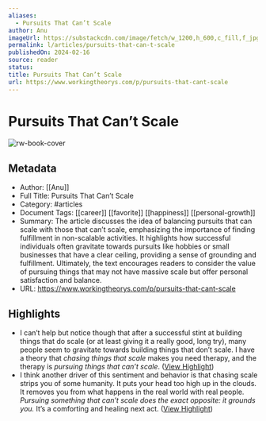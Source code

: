```yaml
---
aliases:
  - Pursuits That Can’t Scale
author: Anu
imageUrl: https://substackcdn.com/image/fetch/w_1200,h_600,c_fill,f_jpg,q_auto:good,fl_progressive:steep,g_auto/https%3A%2F%2Fsubstack-post-media.s3.amazonaws.com%2Fpublic%2Fimages%2Ff6d6d8f0-ba7e-48d5-b3af-cff3cf69a858_1560x1131.png
permalink: l/articles/pursuits-that-can-t-scale
publishedOn: 2024-02-16
source: reader
status: 
title: Pursuits That Can’t Scale
url: https://www.workingtheorys.com/p/pursuits-that-cant-scale
---
```

# Pursuits That Can’t Scale

![rw-book-cover](https://substackcdn.com/image/fetch/w_1200,h_600,c_fill,f_jpg,q_auto:good,fl_progressive:steep,g_auto/https%3A%2F%2Fsubstack-post-media.s3.amazonaws.com%2Fpublic%2Fimages%2Ff6d6d8f0-ba7e-48d5-b3af-cff3cf69a858_1560x1131.png)

## Metadata

- Author: [[Anu]]
- Full Title: Pursuits That Can’t Scale
- Category: #articles
- Document Tags: [[career]] [[favorite]] [[happiness]] [[personal-growth]]
- Summary: The article discusses the idea of balancing pursuits that can scale with those that can’t scale, emphasizing the importance of finding fulfillment in non-scalable activities. It highlights how successful individuals often gravitate towards pursuits like hobbies or small businesses that have a clear ceiling, providing a sense of grounding and fulfillment. Ultimately, the text encourages readers to consider the value of pursuing things that may not have massive scale but offer personal satisfaction and balance.
- URL: https://www.workingtheorys.com/p/pursuits-that-cant-scale

## Highlights

- I can’t help but notice though that after a successful stint at building things that do scale (or at least giving it a really good, long try), many people seem to gravitate towards building things that don’t scale.
  I have a theory that _chasing things that scale_ makes you need therapy, and the therapy is _pursuing things that can’t scale_. ([View Highlight](https://read.readwise.io/read/01j0g64rmshfk255wgjwzh3rr2))
- I think another driver of this sentiment and behavior is that chasing scale strips you of some humanity. It puts your head too high up in the clouds. It removes you from what happens in the real world with real people. _Pursuing something that can’t scale does the exact opposite: it grounds you._ It’s a comforting and healing next act. ([View Highlight](https://read.readwise.io/read/01j0g68r2e4h7cgeqkp2n7vn2t))
